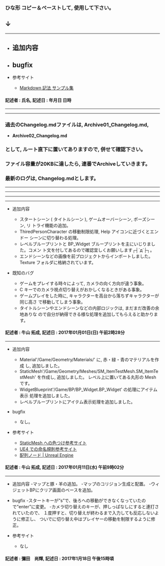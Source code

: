﻿### ひな形 コピー＆ペーストして, 使用して下さい。
## ↓
***
* 追加内容
	-

* bugfix
	-

* 参考サイト
	- [Markdown 記法 サンプル集](http://qiita.com/tbpgr/items/989c6badefff69377da7)

#### 記述者 : 氏名, 記述日 : 年月日 日時
***
***
### 過去のChangelog.mdファイルは, Archive01_Changelog.md,
* __Archive02_Changelog.md__
### として, ルート直下に置いてありますので, 併せて確認下さい。
### ファイル容量が20KBに達したら, 連番でArchiveしていきます。
### 最新のログは, Changelog.mdとします。
***
***
***
***
* 追加内容
	- スタートシーン ( タイトルシーン ), ゲームオーバーシーン, ポーズシーン, リ
		トライ機能の追加。
	- ThiredPersonCharacter の移動制限処理, Help アイコンに近づくとエンドー
		シーンに切り替わる処理。
	- レベルブループリントと BP_Widget ブループリントを主にいじりました。コメン
		ト文を付してあるので確認宜しくお願いします┌┤´д`├┐。
	- エンドシーンなどの画像を前プロジェクトからインポートしました。
		Texture フォルダに格納されています。

* 既知のバグ
	- ゲームをプレイする時々によって, カメラの向く方向が違う事象。
	- C キーでのカメラ視点切り替えがおかしくなるときがある事象。
	- ゲームプレイをした時に, キャラクターを高台から落ちずキャラクターが同じ高さ
		で移動してしまう事象。
	- タイトルシーンやエンドシーンなどの内部ロジックは, まだまだ改善の余地ありな
		ので自分が納得できる様な処理を追加してもらえると助かります。

#### 記述者 : 牛山 拓成, 記述日 : 2017年01月01日(日) 午前2時28分
***
* 追加内容
	- Material'/Game/Geometry/Materials/' に, 赤・緑・青のマテリアルを作成
		し, 追加しました。
	- StaticMesh'/Game/Geometry/Meshes/SM_ItemTestMesh.SM_ItemTestMesh'
	を作成し, 追加しました。 レベル上に置いてある丸形の Mesh です。
	- WidgetBlueprint'/Game/BP/BP_Widget.BP_Widget' の処理にアイテム表示
		処理を追加しました。
	- レベルブループリントにアイテム表示処理を追加しました。

* bugfix
	- なし。

* 参考サイト
	- [StaticMesh への色つけ参考サイト](http://colorcube.jugem.cc/?eid=223)
	- [UE4 での命名規則参考サイト](https://wiki.unrealengine.com/Assets_Naming_Convention_JP)
	- [配列ノード | Unreal Engine](https://docs.unrealengine.com/latest/JPN/Engine/Blueprints/UserGuide/Arrays/ArrayNodes/index.html)

#### 記述者 : 牛山 拓成, 記述日 : 2017年01月11日(水) 午前9時02分

***
* 追加内容
	-マップと豚・羊の追加。
	-マップのコリジョン生成と配置。
	-ウィジェットBPにクリア画面のベースを追加。

* bugfix
	-スタートキーが”s”で、後ろへの移動ができなくなっていたので”enter”に変更。
	-カメラ切り替えのキーが、押しっぱなしにすると連打されていたので、
	 １度押すと、切り替えが終わるまで入力しても反応しないように修正し、
	 ついでに切り替え中はプレイヤーの移動を制限するように修正。

* 参考サイト
	- なし

#### 記述者 : 彌田　尚輝, 記述日 : 2017年1月18日 午後15時頃